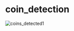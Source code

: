 # coin_detection

![coins_detected1](https://user-images.githubusercontent.com/49837286/108234815-2e783000-716b-11eb-98ab-3e0d7d10267c.png)
